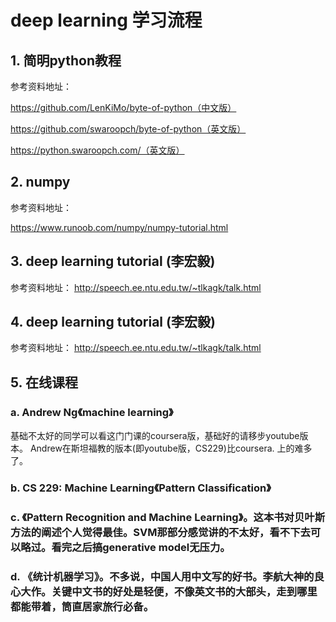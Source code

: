 # deep learning 学习流程
## 1. 简明python教程

参考资料地址：

<https://github.com/LenKiMo/byte-of-python（中文版）>

<https://github.com/swaroopch/byte-of-python（英文版）>

<https://python.swaroopch.com/（英文版）>
## 2. numpy
参考资料地址：

<https://www.runoob.com/numpy/numpy-tutorial.html>

## 3. deep learning tutorial (李宏毅)

参考资料地址：
<http://speech.ee.ntu.edu.tw/~tlkagk/talk.html>


## 4. deep learning tutorial (李宏毅)

参考资料地址：
<http://speech.ee.ntu.edu.tw/~tlkagk/talk.html>


## 5. 在线课程

### a. Andrew Ng《machine learning》

基础不太好的同学可以看这门门课的coursera版，基础好的请移步youtube版本。
Andrew在斯坦福教的版本(即youtube版，CS229)比coursera. 上的难多了。
### b. CS 229: Machine Learning《Pattern Classification》


### c. 《Pattern Recognition and Machine Learning》。这本书对贝叶斯方法的阐述个人觉得最佳。SVM那部分感觉讲的不太好，看不下去可以略过。看完之后搞generative model无压力。

### d. 《统计机器学习》。不多说，中国人用中文写的好书。李航大神的良心大作。关键中文书的好处是轻便，不像英文书的大部头，走到哪里都能带着，筒直居家旅行必备。
